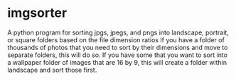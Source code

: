 # imgsorter
A python program for sorting jpgs, jpegs, and pngs into landscape, portrait, or square folders based on the file dimension ratios
If you have a folder of thousands of photos that you need to sort by their dimensions and move to separate folders, this will do so. If you have some that you want to sort into a wallpaper folder of images that are 16 by 9, this will create a folder within landscape and sort those first.
